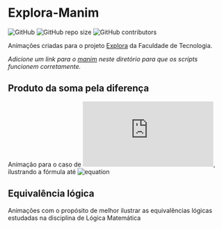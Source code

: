 # Explora-Manim
![GitHub](https://img.shields.io/github/license/Anakin86708/Explora-Manim) ![GitHub repo size](https://img.shields.io/github/repo-size/Anakin86708/Explora-Manim) ![GitHub contributors](https://img.shields.io/github/contributors/Anakin86708/Explora-Manim)

Animações criadas para o projeto [Explora](https://wordpress.ft.unicamp.br/explora/) da Faculdade de Tecnologia. 

*Adicione um link para o [manim](https://github.com/3b1b/manim) neste diretório para que os scripts funcionem corretamente.*

## Produto da soma pela diferença
Animação para o caso de ![equation](http://www.sciweavers.org/tex2img.php?eq=%28a%2Bb%29%28a-b%29&bc=White&fc=Black&im=jpg&fs=12&ff=arev&edit=0), ilustrando a fórmula até ![equation](https://bit.ly/2Ba4xwA)

## Equivalência lógica
Animações com o propósito de melhor ilustrar as equivalências lógicas estudadas na disciplina de Lógica Matemática
